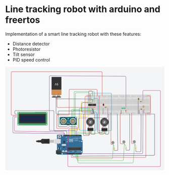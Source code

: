 # Line tracking robot with arduino and freertos
Implementation of a smart line tracking robot with these features:
- Distance detector
- Photoresistor
- Tilt sensor
- PID speed control

<p align="center">
    <img width="600" src="https://github.com/RozhanMk/Smart-line-tracking-robot/blob/master/smart_car/tinkercad.jpg" alt="Material Bread logo">
</p>
